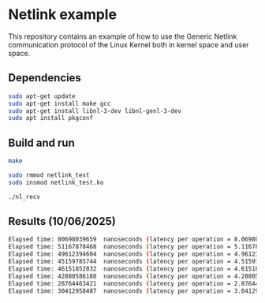 # Netlink example

This repository contains an example of how to use the Generic Netlink
communication protocol of the Linux Kernel both in kernel space and user space.


## Dependencies

```sh
sudo apt-get update
sudo apt-get install make gcc
sudo apt-get install libnl-3-dev libnl-genl-3-dev
sudo apt install pkgconf
```


## Build and run

```sh
make 
```

```sh
sudo rmmod netlink_test
sudo insmod netlink_test.ko
```

```sh
./nl_recv
```

## Results (10/06/2025)

```sh
Elapsed time: 80698039659  nanoseconds (latency per operation = 8.069804 us), msg_size=1023
Elapsed time: 51167878468  nanoseconds (latency per operation = 5.116788 us), msg_size=255
Elapsed time: 49612394604  nanoseconds (latency per operation = 4.961239 us), msg_size=255
Elapsed time: 45159785744  nanoseconds (latency per operation = 4.515979 us), msg_size=127
Elapsed time: 46151852832  nanoseconds (latency per operation = 4.615185 us), msg_size=127
Elapsed time: 42880586188  nanoseconds (latency per operation = 4.288059 us), msg_size=63
Elapsed time: 28764463421  nanoseconds (latency per operation = 2.876446 us), msg_size=63
Elapsed time: 30412958487  nanoseconds (latency per operation = 3.041296 us), msg_size=127
```